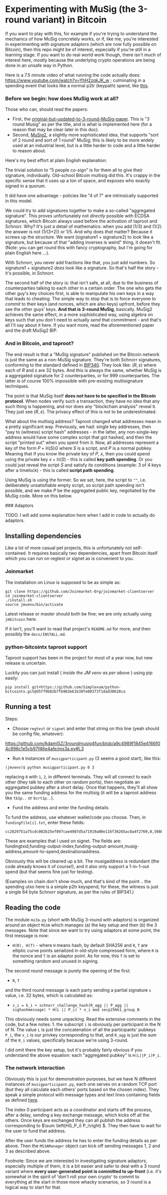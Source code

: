# Experimenting with MuSig (the 3-round variant) in Bitcoin

If you want to play with this, for example if you're trying to understand the mechanics of how MuSig concretely works, or if, like me, you're interested in experimenting with signature adaptors (which are now fully possible on Bitcoin), then this repo might be of interest, especially if you're still in a learning stage.
If you want to do real world work though, there isn't much of interest here, mostly because the underlying crypto operations are being done in an unsafe way in Python.

Here is a 7.5 minute video of what running the code actually does: https://www.youtube.com/watch?v=YhH2zqkJK_w ; culminating in a spending event that looks like a normal p2tr (keypath) spend, like [this](https://mempool.space/signet/tx/5e21e25cfb7d447536c49950ce412b91f0a9a4ec44fd416a66a041eb6ccfa149).

### Before we begin: how does MuSig work at all?

Those who can, should read the papers:

* First, the [original-but-updated-to-3-round-MuSig-paper](https://eprint.iacr.org/2018/068.pdf). This is "3 round Musig" as per the title, and is what is implemented here (for a reason that may be clear later in this doc).
* Second, [MuSig2](https://eprint.iacr.org/2020/1261.pdf), a slightly more sophisticated idea, that supports "sort of 2 round and sort of 1 round" MuSig; this is likely to be more widely used at an industrial level, but is a little harder to code and a little harder to reason about.

Here's my best effort at plain English explanation:

The trivial solution to "5 people co-sign" is for them all to give their signature, individually. Old-school Bitcoin multisig did this. It's crappy in the specific sense that it uses up a ton of space, and exposes who exactly signed in a quorum.

It did have one advantage - policies like "4 of 7" are intrinsically supported in this model.

We could try to add signatures together to make a so-called "aggregated signature". This proves unfortunately not *directly* possible with ECDSA signatures, which Bitcoin always used before the activation of taproot and Schnorr. Why? It's just a detail of mathematics: when you add (1/3) and (1/2) the answer is not (1/(3+2)) or 1/5. And why does *that* matter? Because it screws up the structure. We want (signature1 + signature2) to *look* like a signature, but because of that "adding inverses is weird" thing, it doesn't fit. (Note: you can get round this with fancy cryptography, but I'm going for plain English here ...).

With Schnorr, you never add fractions like that, you just add numbers. So signature1 + signature2 *does* look like a signature. So that's half the story - it's possible, in Schnorr.

The second half of the story is: that isn't safe, at all, due to the business of counterparties talking to each other in a certain order. The one who gets the other guy's key choices first, is able to manipulate his own keys in a way that leads to cheating. The simple way to stop that is to force everyone to *commit* to their keys (and nonces, which are also keys) upfront, before they see the other guys' keys. **And that is 3-round MuSig**, basically. MuSig2 achieves the same effect, in a more sophisticated way, using algebra on keys such that you don't need to actually *send* that commitment - and that's all I'll say about it here. If you want more, read the aforementioned paper and the draft MuSig2 BIP.

<a name="andtaproot" />

### And in Bitcoin, and taproot?

The end result is that a "MuSig signature" published on the Bitcoin network is just the same as a non-MuSig signature. They're both Schnorr signatures, conforming to the standard defined in [BIP340](https://github.com/bitcoin/bips/blob/master/bip-0340.mediawiki). They look like: $(R, s)$ where each of $R$ and $s$ are 32 bytes. And this is always the same, whether MuSig is a aggregated signature for 2 counterparties, or for 999 counterparties. The latter is of course 100% impossible with pre-existing multisignature techniques.

The point is that MuSig itself **does not have to be specified in the Bitcoin protocol**. When nodes verify such a transaction, they have no idea that any such thing is happening, and nor does any "blockchain analysis" reveal it. They just see $(R, s)$. The privacy effect of this is not to be underestimated.

What about the multisig address? Taproot changed what addresses mean in a pretty significant way. Previously, we had: single key addresses, then "pay to (witness) script hash" addresses - in the latter, any non-single-key address would have some complex script that got hashed, and then the script "printed out" when you spent from it. Now, all addresses represent a key of the form $P + \mathbb{H}(S)G$ where $S$ is a script, and $P$ is a normal pubkey. Meaning that if you know the private key of $P$, $x$, then you could spend using the private key $x + \mathbb{H}(S)$ - this is called **key path spending**. Or you could just reveal the script $S$ and satisfy its conditions (example: 3 of 4 keys after a timelock) - this is called **script path spending**.

Using MuSig is using the former. So we set, here, the script to `""`, i.e. deliberately unsatisfiable empty script, so script path spending isn't possible, and we make $P$ be the aggregated public key, negotiated by the MuSig code. More on this below.

<a name="adaptors" />
### Adaptors

TODO. I will add some explanation here when I add in code to actually do adaptors.

## Installing dependencies

Like a lot of more casual pet projects, this is unfortunately not self-contained. It requires basically two dependencies, apart from Bitcoin itself which you can run on regtest or signet as is convenient to you.

### Joinmarket

The installation on Linux is supposed to be as simple as:

```
git clone https://github.com/Joinmarket-Org/joinmarket-clientserver
cd joinmarket-clientserver
./install.sh
source jmvenv/bin/activate
```

Latest release or master should both be fine; we are only actually using `jmbitcoin` here.

If it isn't, you'll want to read that project's `README.md` for more, and then possibly the `docs/INSTALL.md`.

### python-bitcointx taproot support

Taproot support has been in the project for most of a year now, but new release is uncertain.

Luckily you can just install ( *inside the JM venv as per above* ) using pip easily:

```
pip install git+https://github.com/Simplexum/python-bitcointx.git@d5ff9b02b7fb983e61b30fe00373f1dad30628ca
```

## Running a test

Steps:

* Choose `regtest` or `signet` and enter that string on this line (yeah should be config file, whatever):

https://github.com/AdamISZ/3roundmusig4fun/blob/a9c4989f1845e4166f04c896c1e5cb97f46e4afe/ms3a.py#L3

* Run `N` instances of `musigparticipant.py` (3 seems a good start), like this:

```
(jmvenv)$ python musigparticipant.py 0 3
```

replacing `0` with `1`, `2`, in different terminals. They will all connect to each other (they talk to each other on random ports), then negotiate an aggregated pubkey after a short delay. Once that happens, they'll all show you the same funding address for the multisig (it will be a taproot address like `tb1p..` or `bcrt1p..`).

* Fund the address and enter the funding details

To fund the address, use whatever wallet/code you choose. Then, in `fundingfile[i].txt`, enter these fields:

```
cc2829751a75cdc002b25ef897cae4987d5a71919a00e116f36265ac8a4f2769,0,508000,tb1pha7uk8tt9c0g4fwrlwvzmzc0jsa46shhx8uf9yhsat4zcz4y3ejqph2076,500000,tb1q3xr7l9nylsdlyqf9rkw0rg3f0yx6slguhtwpzp
```

These are examples that I used on signet. The fields are: fundingtxid,funding-output-index,funding-output-amount,musig-address,amount-to-spend,destinationaddress.

Obviously this will be cleaned up a bit. The musigaddress is redundant (the code already knows it of course!), and it also only support a 1-in-1-out spend (but that seems fine just for testing).

(Examples on chain don't show much, and that's kind of the point .. the spending utxo here is a simple p2tr keyspend; for these, the witness is just a single 64 byte Schnorr signature, as per the rules of BIP341.)

## Reading the code

The module `ms3a.py` (short with MuSig 3-round with adaptors) is organized around an object `MS3A` which manages (a) the key setup and then (b) the 3 messages. Note that since we want to try using adaptors at some point, the first message is now:

* `H(R), H(T)` - where `H` means hash, by default SHA256 and `R`, `T` are elliptic curve points serialized in old-style compressed form, where `R` is the nonce and `T` is an adaptor point. As for now, this `T` is set to something random and unused in signing.

The second round message is purely the opening of the first:

* `R`, `T`

and the third round message is each party sending a partial signature `s` value, i.e. 32 bytes, which is calculated as:

* `s_i = k_i + schnorr_challenge_hash(R_agg || P_agg || sighashmessage) * H(L || P_i) * x_i mod secp256k1_group_N`

This obviously needs some unpacking. Read the extensive comments in the code, but a few notes: 1. the subscript `i` is obviously per participant in the N of N. The value `L` is just the concatenation of all the participants' pubkeys `P_i`, the `x_i` is our privkey corresponding to that, and `R_agg` is just the sum of the `R_i` values, specifically because we're using 3-round.

I did omit there the key setup, but it's probably fairly obvious if you understand the above equation: each "aggregated pubkey" is `H(L||P_i)P_i`.

### The network interaction

Obviously this is just for demonstration purposes, but we have N different instances of `musigparticipant.py`, each one serves on a random TCP port (but they all calculate each others' ports based on the chosen index). They speak a simple protocol with message types and text lines containing fields as defined [here](https://github.com/AdamISZ/3roundmusig4fun/blob/adfdb7112721ac9d009b917294e67b8d1a582600/musigparticipant.py#L58-L64).

The index 0 participant acts as a coordinator and starts off the process, after a delay, sending a key exchange message, which kicks off all the others. Once keys are exchanged they can all publish the address corresponding to $\sum \left(H(L,P_i) P_i\right) $. They then have to wait for the user to fund that address.

After the user funds the address he has to enter the funding details as per above. Then the `MS3AManager` object can kick off sending messages 1, 2 and 3 as described above.

Footnote:
Since we are interested in investigating signature adaptors, especially multiple of them, it is a bit easier and safer to deal with a 3 round variant where **every user-generated point is committed to up-front** (i.e. it's somewhat in the spirit of 'don't roll your own crypto' to commit to everything at the start in those more whacky scenarios, so 3 round is a logical way to start for that.


